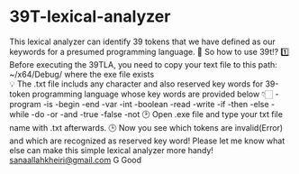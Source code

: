 # 39T-lexical-analyzer
This lexical analyzer can identify 39 tokens that we have defined as our keywords for a presumed programming language.
🤔 So how to use 39t⁉
1️⃣ Before executing the 39TLA, you need to copy your text file to this path: ~/x64/Debug/ where the exe file exists  
💡 The .txt file includs any character and also reserved key words for 39-token programming language whose key words are provided below 👇🏻
-program
-is
-begin
-end
-var
-int
-boolean
-read
-write
-if
-then
-else
-while
-do
-or
-and
-true
-false
-not
🕑 Open .exe file and type your txt file name with .txt afterwards.
🕒 Now you see which tokens are invalid(Error) and which are recognized as reserved key word!
Please let me know what else can make this simple lexical analyzer more handy!
sanaallahkheiri@gmail.com
G
Good
